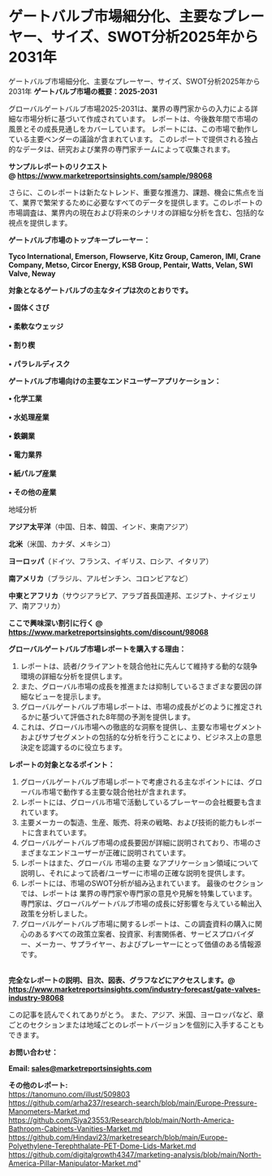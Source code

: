 # ゲートバルブ市場細分化、主要なプレーヤー、サイズ、SWOT分析2025年から2031年
 ゲートバルブ市場細分化、主要なプレーヤー、サイズ、SWOT分析2025年から2031年
<strong><b>ゲートバルブ市場の概要：2025-2031</b></strong>

グローバルゲートバルブ市場2025-2031は、業界の専門家からの入力による詳細な市場分析に基づいて作成されています。 レポートは、今後数年間で市場の風景とその成長見通しをカバーしています。 レポートには、この市場で動作している主要ベンダーの議論が含まれています。 このレポートで提供される独占的なデータは、研究および業界の専門家チームによって収集されます。

<strong>サンプルレポートのリクエスト @ <a href=https://www.marketreportsinsights.com/sample/98068>https://www.marketreportsinsights.com/sample/98068</a></strong>

さらに、このレポートは新たなトレンド、重要な推進力、課題、機会に焦点を当て、業界で繁栄するために必要なすべてのデータを提供します。このレポートの市場調査は、業界内の現在および将来のシナリオの詳細な分析を含む、包括的な視点を提供します。

<strong>ゲートバルブ市場のトップキープレーヤー：</strong>

<strong>Tyco International, Emerson, Flowserve, Kitz Group, Cameron, IMI, Crane Company, Metso, Circor Energy, KSB Group, Pentair, Watts, Velan, SWI Valve, Neway</strong>

<strong><b>対象となるゲートバルブの主なタイプは次のとおりです。</b></strong>

<strong>• 固体くさび<br><br>• 柔軟なウェッジ<br><br>• 割り楔<br><br>• パラレルディスク</strong>

<strong><b>ゲートバルブ市場向けの主要なエンドユーザーアプリケーション：</b></strong>

<strong>• 化学工業<br><br>• 水処理産業<br><br>• 鉄鋼業<br><br>• 電力業界<br><br>• 紙パルプ産業<br><br>• その他の産業</strong>

 地域分析

<strong><b>アジア太平洋</b></strong>（中国、日本、韓国、インド、東南アジア）

<strong><b>北米</b></strong>（米国、カナダ、メキシコ）

<strong><b>ヨーロッパ</b></strong>（ドイツ、フランス、イギリス、ロシア、イタリア）

<strong><b>南アメリカ</b></strong>（ブラジル、アルゼンチン、コロンビアなど）

<strong><b>中東とアフリカ</b></strong>（サウジアラビア、アラブ首長国連邦、エジプト、ナイジェリア、南アフリカ）

<strong>ここで興味深い割引に行く @ <a href=https://www.marketreportsinsights.com/discount/98068>https://www.marketreportsinsights.com/discount/98068</a></strong>

<strong><b>グローバルゲートバルブ市場レポートを購入する理由：</b></strong>
<ol>
  <li>レポートは、読者/クライアントを競合他社に先んじて維持する動的な競争環境の詳細な分析を提供します。</li>
  <li>また、グローバル市場の成長を推進または抑制しているさまざまな要因の詳細なビューを提示します。</li>
  <li>グローバルゲートバルブ市場レポートは、市場の成長がどのように推定されるかに基づいて評価された8年間の予測を提供します。</li>
  <li>これは、グローバル市場への徹底的な洞察を提供し、主要な市場セグメントおよびサブセグメントの包括的な分析を行うことにより、ビジネス上の意思決定を認識するのに役立ちます。</li>
</ol>
<strong><b>レポートの対象となるポイント：</b></strong>
<ol>
  <li>グローバルゲートバルブ市場レポートで考慮される主なポイントには、グローバル市場で動作する主要な競合他社が含まれます。</li>
  <li>レポートには、グローバル市場で活動しているプレーヤーの会社概要も含まれています。</li>
  <li>主要メーカーの製造、生産、販売、将来の戦略、および技術的能力もレポートに含まれています。</li>
  <li>グローバルゲートバルブ市場の成長要因が詳細に説明されており、市場のさまざまなエンドユーザーが正確に説明されています。</li>
  <li>レポートはまた、グローバル 市場の主要 なアプリケーション領域について説明し、それによって読者/ユーザーに市場の正確な説明を提供します。</li>
  <li>レポートには、市場のSWOT分析が組み込まれています。 最後のセクションでは、レポートは 業界の専門家や専門家の意見や見解を特集しています。 専門家は、グローバルゲートバルブ市場の成長に好影響を与えている輸出入政策を分析しました。</li>
  <li>グローバルゲートバルブ市場に関するレポートは、この調査資料の購入に関心のあるすべての政策立案者、投資家、利害関係者、サービスプロバイダー、メーカー、サプライヤー、およびプレーヤーにとって価値のある情報源です。</li>
</ol><br>
<strong>完全なレポートの説明、目次、図表、グラフなどにアクセスします。@ <a href=https://www.marketreportsinsights.com/industry-forecast/gate-valves-industry-98068>https://www.marketreportsinsights.com/industry-forecast/gate-valves-industry-98068</a></strong>

この記事を読んでくれてありがとう。 また、アジア、米国、ヨーロッパなど、章ごとのセクションまたは地域ごとのレポートバージョンを個別に入手することもできます。

<strong><b>お問い合わせ：</b></strong>

<strong>Email: </strong><a href=mailto:sales@marketreportsinsights.com><strong>sales@marketreportsinsights.com</strong></a>

<strong>その他のレポート:</strong>
<br>
<a href=https://tanomuno.com/illust/509803>https://tanomuno.com/illust/509803</a>
<br>
<a href=https://github.com/arha237/research-search/blob/main/Europe-Pressure-Manometers-Market.md>https://github.com/arha237/research-search/blob/main/Europe-Pressure-Manometers-Market.md</a>
<br>
<a href=https://github.com/Siya23553/Research/blob/main/North-America-Bathroom-Cabinets-Vanities-Market.md>https://github.com/Siya23553/Research/blob/main/North-America-Bathroom-Cabinets-Vanities-Market.md</a>
<br>
<a href=https://github.com/Hindavi23/marketresearch/blob/main/Europe-Polyethylene-Terephthalate-PET-Dome-Lids-Market.md>https://github.com/Hindavi23/marketresearch/blob/main/Europe-Polyethylene-Terephthalate-PET-Dome-Lids-Market.md</a>
<br>
<a href=https://github.com/digitalgrowth4347/marketing-analysis/blob/main/North-America-Pillar-Manipulator-Market.md>https://github.com/digitalgrowth4347/marketing-analysis/blob/main/North-America-Pillar-Manipulator-Market.md</a>"

